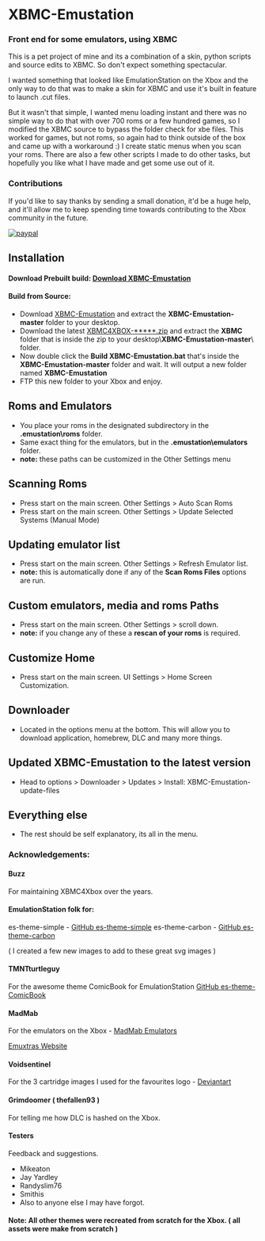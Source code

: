 # XBMC-Emustation

### Front end for some emulators, using XBMC

 This is a pet project of mine and its a combination of a skin, python scripts and source edits to XBMC. So don't expect something spectacular.

 I wanted something that looked like EmulationStation on the Xbox and the only way to do that was to make a skin for XBMC and use it's built in feature to launch .cut files.
 
 But it wasn't that simple, I wanted menu loading instant and there was no simple way to do that with over 700 roms or a few hundred games, so I modified the XBMC source to bypass the folder check for xbe files. This worked for games, but not roms, so again had to think outside of the box and came up with a workaround :) I create static menus when you scan your roms. There are also a few other scripts I made to do other tasks, but hopefully you like what I have made and get some use out of it.

### Contributions
 If you'd like to say thanks by sending a small donation, it'd be a huge help, and it'll allow me to keep spending time towards contributing to the Xbox community in the future.

[![paypal](https://www.paypalobjects.com/en_US/i/btn/btn_donateCC_LG.gif)](https://www.paypal.com/cgi-bin/webscr?cmd=_donations&business=65NJWU9PUUX7W&lc=GB&currency_code=GBP&bn=PP%2dDonationsBF%3abtn_donate_LG%2egif%3aNonHosted)
 
## Installation
 #### Download Prebuilt build: [Download XBMC-Emustation](http://xbmc-emustation.com/downloads/_latest%20build/XBMC-Emustation.zip)

 #### Build from Source:
 * Download [XBMC-Emustation](https://github.com/Rocky5/XBMC-Emustation/archive/master.zip) and extract the **XBMC-Emustation-master** folder to your desktop.
 * Download the latest [XBMC4XBOX-*****.zip](https://drive.google.com/drive/folders/0B9zNhNcNUdDTRVFBbHcwc2JCZFE) and extract the **XBMC** folder that is inside the zip to your desktop\\**XBMC-Emustation-master**\\ folder.
 * Now double click the **Build XBMC-Emustation.bat** that's inside the **XBMC-Emustation-master** folder and wait. It will output a new folder named **XBMC-Emustation**
 * FTP this new folder to your Xbox and enjoy.
 
## Roms and Emulators
 * You place your roms in the designated subdirectory in the **.emustation\roms** folder.
 * Same exact thing for the emulators, but in the **.emustation\emulators** folder.
 * **note:** these paths can be customized in the Other Settings menu
 
## Scanning Roms
 * Press start on the main screen. Other Settings > Auto Scan Roms
 * Press start on the main screen. Other Settings > Update Selected Systems (Manual Mode)
 
## Updating emulator list
 * Press start on the main screen. Other Settings > Refresh Emulator list.
 * **note:** this is automatically done if any of the **Scan Roms Files** options are run.
 
## Custom emulators, media and roms Paths
 * Press start on the main screen. Other Settings > scroll down.
 * **note:** if you change any of these a **rescan of your roms** is required.
   
## Customize Home
 * Press start on the main screen. UI Settings > Home Screen Customization.
 
## Downloader
 * Located in the options menu at the bottom. This will allow you to download application, homebrew, DLC and many more things.
 
## Updated XBMC-Emustation to the latest version
 * Head to options > Downloader > Updates > Install: XBMC-Emustation-update-files
  
## Everything else
 * The rest should be self explanatory, its all in the menu.
 
### Acknowledgements:

#### Buzz
 For maintaining XBMC4Xbox over the years.

#### EmulationStation folk for:
 es-theme-simple - [GitHub es-theme-simple](https://github.com/RetroPie/es-theme-simple)
 es-theme-carbon - [GitHub es-theme-carbon](https://github.com/RetroPie/es-theme-carbon)
 
 ( I created a few new images to add to these great svg images )

#### TMNTturtleguy
 For the awesome theme ComicBook for EmulationStation [GitHub es-theme-ComicBook](https://github.com/TMNTturtleguy/es-theme-ComicBook)
 
#### MadMab
 For the emulators on the Xbox - [MadMab Emulators](http://www.emuxtras.net/dlsystem/)
 
 [Emuxtras Website](http://www.emuxtras.net)
 
#### Voidsentinel
 For the 3 cartridge images I used for the favourites logo - [Deviantart](https://voidsentinel.deviantart.com/gallery/43806141/Video-Game-Icons)
 
#### Grimdoomer ( thefallen93 )
 For telling me how DLC is hashed on the Xbox.
 
#### Testers
 Feedback and suggestions.
 * Mikeaton
 * Jay Yardley
 * Randyslim76
 * Smithis
 * Also to anyone else I may have forgot.

#### Note: All other themes were recreated from scratch for the Xbox. ( all assets were make from scratch )
 
